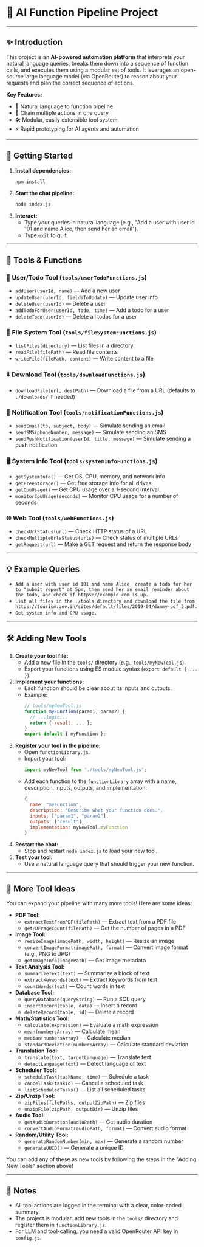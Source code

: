 # 🚀 AI Function Pipeline Project

---

## ✨ Introduction

This project is an **AI-powered automation platform** that interprets your natural language queries, breaks them down into a sequence of function calls, and executes them using a modular set of tools. It leverages an open-source large language model (via OpenRouter) to reason about your requests and plan the correct sequence of actions.

**Key Features:**
- 🧠 Natural language to function pipeline
- 🔗 Chain multiple actions in one query
- 🛠️ Modular, easily extensible tool system
- ⚡ Rapid prototyping for AI agents and automation

---

## 🏁 Getting Started

1. **Install dependencies:**
   ```sh
   npm install
   ```
2. **Start the chat pipeline:**
   ```sh
   node index.js
   ```
3. **Interact:**
   - Type your queries in natural language (e.g., "Add a user with user id 101 and name Alice, then send her an email").
   - Type `exit` to quit.

---

## 🧩 Tools & Functions

### 👤 User/Todo Tool (`tools/userTodoFunctions.js`)
- `addUser(userId, name)` — Add a new user
- `updateUser(userId, fieldsToUpdate)` — Update user info
- `deleteUser(userId)` — Delete a user
- `addTodoForUser(userId, todo, time)` — Add a todo for a user
- `deleteTodo(userId)` — Delete all todos for a user

### 📁 File System Tool (`tools/fileSystemFunctions.js`)
- `listFiles(directory)` — List files in a directory
- `readFile(filePath)` — Read file contents
- `writeFile(filePath, content)` — Write content to a file

### ⬇️ Download Tool (`tools/downloadFunctions.js`)
- `downloadFile(url, destPath)` — Download a file from a URL (defaults to `./downloads/` if needed)

### 🔔 Notification Tool (`tools/notificationFunctions.js`)
- `sendEmail(to, subject, body)` — Simulate sending an email
- `sendSMS(phoneNumber, message)` — Simulate sending an SMS
- `sendPushNotification(userId, title, message)` — Simulate sending a push notification

### 🖥️ System Info Tool (`tools/systemInfoFunctions.js`)
- `getSystemInfo()` — Get OS, CPU, memory, and network info
- `getFreeStorage()` — Get free storage info for all drives
- `getCpuUsage()` — Get CPU usage over a 1-second interval
- `monitorCpuUsage(seconds)` — Monitor CPU usage for a number of seconds

### 🌐 Web Tool (`tools/webFunctions.js`)
- `checkUrlStatus(url)` — Check HTTP status of a URL
- `checkMultipleUrlsStatus(urls)` — Check status of multiple URLs
- `getRequest(url)` — Make a GET request and return the response body

---

## 💡 Example Queries
- `Add a user with user id 101 and name Alice, create a todo for her to "submit report" at 5pm, then send her an email reminder about the todo, and check if https://example.com is up.`
- `List all files in the ./tools directory and download the file from https://tourism.gov.in/sites/default/files/2019-04/dummy-pdf_2.pdf.`
- `Get system info and CPU usage.`

---

## 🛠️ Adding New Tools

1. **Create your tool file:**
   - Add a new file in the `tools/` directory (e.g., `tools/myNewTool.js`).
   - Export your functions using ES module syntax (`export default { ... }`).
2. **Implement your functions:**
   - Each function should be clear about its inputs and outputs.
   - Example:
     ```js
     // tools/myNewTool.js
     function myFunction(param1, param2) {
       // ...logic...
       return { result: ... };
     }
     export default { myFunction };
     ```
3. **Register your tool in the pipeline:**
   - Open `functionLibrary.js`.
   - Import your tool:
     ```js
     import myNewTool from './tools/myNewTool.js';
     ```
   - Add each function to the `functionLibrary` array with a name, description, inputs, outputs, and implementation:
     ```js
     {
       name: "myFunction",
       description: "Describe what your function does.",
       inputs: ["param1", "param2"],
       outputs: ["result"],
       implementation: myNewTool.myFunction
     }
     ```
4. **Restart the chat:**
   - Stop and restart `node index.js` to load your new tool.
5. **Test your tool:**
   - Use a natural language query that should trigger your new function.

---

## 🧠 More Tool Ideas

You can expand your pipeline with many more tools! Here are some ideas:

- **PDF Tool:**
  - `extractTextFromPDF(filePath)` — Extract text from a PDF file
  - `getPDFPageCount(filePath)` — Get the number of pages in a PDF
- **Image Tool:**
  - `resizeImage(imagePath, width, height)` — Resize an image
  - `convertImageFormat(imagePath, format)` — Convert image format (e.g., PNG to JPG)
  - `getImageInfo(imagePath)` — Get image metadata
- **Text Analysis Tool:**
  - `summarizeText(text)` — Summarize a block of text
  - `extractKeywords(text)` — Extract keywords from text
  - `countWords(text)` — Count words in text
- **Database Tool:**
  - `queryDatabase(queryString)` — Run a SQL query
  - `insertRecord(table, data)` — Insert a record
  - `deleteRecord(table, id)` — Delete a record
- **Math/Statistics Tool:**
  - `calculate(expression)` — Evaluate a math expression
  - `mean(numbersArray)` — Calculate mean
  - `median(numbersArray)` — Calculate median
  - `standardDeviation(numbersArray)` — Calculate standard deviation
- **Translation Tool:**
  - `translate(text, targetLanguage)` — Translate text
  - `detectLanguage(text)` — Detect language of text
- **Scheduler Tool:**
  - `scheduleTask(taskName, time)` — Schedule a task
  - `cancelTask(taskId)` — Cancel a scheduled task
  - `listScheduledTasks()` — List all scheduled tasks
- **Zip/Unzip Tool:**
  - `zipFiles(filePaths, outputZipPath)` — Zip files
  - `unzipFile(zipPath, outputDir)` — Unzip files
- **Audio Tool:**
  - `getAudioDuration(audioPath)` — Get audio duration
  - `convertAudioFormat(audioPath, format)` — Convert audio format
- **Random/Utility Tool:**
  - `generateRandomNumber(min, max)` — Generate a random number
  - `generateUUID()` — Generate a unique ID

You can add any of these as new tools by following the steps in the "Adding New Tools" section above!

---

## 📝 Notes
- All tool actions are logged in the terminal with a clear, color-coded summary.
- The project is modular: add new tools in the `tools/` directory and register them in `functionLibrary.js`.
- For LLM and tool-calling, you need a valid OpenRouter API key in `config.js`.



